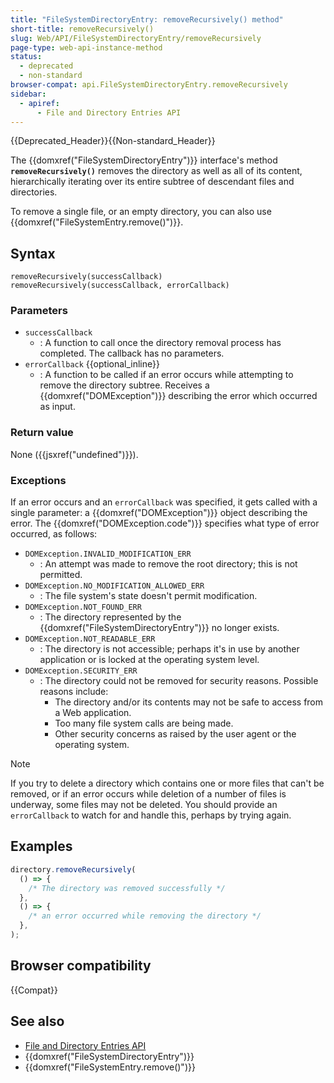 ```yaml
---
title: "FileSystemDirectoryEntry: removeRecursively() method"
short-title: removeRecursively()
slug: Web/API/FileSystemDirectoryEntry/removeRecursively
page-type: web-api-instance-method
status:
  - deprecated
  - non-standard
browser-compat: api.FileSystemDirectoryEntry.removeRecursively
sidebar:
  - apiref:
      - File and Directory Entries API
---
```


{{Deprecated_Header}}{{Non-standard_Header}}

The {{domxref("FileSystemDirectoryEntry")}} interface's method
**`removeRecursively()`** removes
the directory as well as all of its content, hierarchically iterating over its entire
subtree of descendant files and directories.

To remove a single file, or an empty directory, you can also use
{{domxref("FileSystemEntry.remove()")}}.

## Syntax

```js-nolint
removeRecursively(successCallback)
removeRecursively(successCallback, errorCallback)
```

### Parameters

- `successCallback`
  - : A function to call once the directory removal process has completed. The callback
    has no parameters.
- `errorCallback` {{optional_inline}}
  - : A function to be called if an error occurs while attempting to remove the directory
    subtree. Receives a {{domxref("DOMException")}} describing the error which occurred as
    input.

### Return value

None ({{jsxref("undefined")}}).

### Exceptions

If an error occurs and an `errorCallback` was specified, it gets called with
a single parameter: a {{domxref("DOMException")}} object describing the error. The
{{domxref("DOMException.code")}} specifies what type of error occurred, as follows:

- `DOMException.INVALID_MODIFICATION_ERR`
  - : An attempt was made to remove the root directory; this is not permitted.
- `DOMException.NO_MODIFICATION_ALLOWED_ERR`
  - : The file system's state doesn't permit modification.
- `DOMException.NOT_FOUND_ERR`
  - : The directory represented by the {{domxref("FileSystemDirectoryEntry")}} no longer
    exists.
- `DOMException.NOT_READABLE_ERR`
  - : The directory is not accessible; perhaps it's in use by another application or is
    locked at the operating system level.
- `DOMException.SECURITY_ERR`
  - : The directory could not be removed for security reasons. Possible reasons include:
    - The directory and/or its contents may not be safe to access from a Web
      application.
    - Too many file system calls are being made.
    - Other security concerns as raised by the user agent or the operating system.

> [!NOTE]
> If you try to delete a directory which contains one or more files that can't be
> removed, or if an error occurs while deletion of a number of files is underway, some
> files may not be deleted. You should provide an `errorCallback` to watch
> for and handle this, perhaps by trying again.

## Examples

```js
directory.removeRecursively(
  () => {
    /* The directory was removed successfully */
  },
  () => {
    /* an error occurred while removing the directory */
  },
);
```

## Browser compatibility

{{Compat}}

## See also

- [File and Directory Entries API](/en-US/docs/Web/API/File_and_Directory_Entries_API)
- {{domxref("FileSystemDirectoryEntry")}}
- {{domxref("FileSystemEntry.remove()")}}
